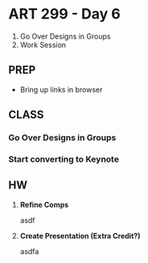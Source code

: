 ART 299 - Day 6
=======================================

1. Go Over Designs in Groups
2. Work Session




PREP
---------------------------------------
- Bring up links in browser




CLASS
---------------------------------------


### Go Over Designs in Groups

### Start converting to Keynote






HW
---------------------------------------

1. **Refine Comps**

	asdf
	
	
2. **Create Presentation (Extra Credit?)**

	asdfa

